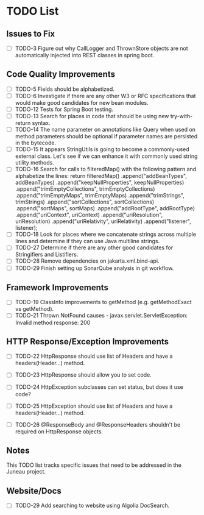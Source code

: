 # TODO List

## Issues to Fix

- [ ] TODO-3 Figure out why CallLogger and ThrownStore objects are not automatically injected into REST classes in spring boot.

## Code Quality Improvements

- [ ] TODO-5 Fields should be alphabetized.
- [ ] TODO-6 Investigate if there are any other W3 or RFC specifications that would make good candidates for new bean modules.
- [ ] TODO-12 Tests for Spring Boot testing.
- [ ] TODO-13 Search for places in code that should be using new try-with-return syntax.
- [ ] TODO-14 The name parameter on annotations like Query when used on method parameters should be optional if parameter names are persisted in the bytecode.
- [ ] TODO-15 It appears StringUtils is going to become a commonly-used external class. Let's see if we can enhance it with commonly used string utility methods.
- [ ] TODO-16 Search for calls to filteredMap() with the following pattern and alphabetize the lines:
		return filteredMap()
			.append("addBeanTypes", addBeanTypes)
			.append("keepNullProperties", keepNullProperties)
			.append("trimEmptyCollections", trimEmptyCollections)
			.append("trimEmptyMaps", trimEmptyMaps)
			.append("trimStrings", trimStrings)
			.append("sortCollections", sortCollections)
			.append("sortMaps", sortMaps)
			.append("addRootType", addRootType)
			.append("uriContext", uriContext)
			.append("uriResolution", uriResolution)
			.append("uriRelativity", uriRelativity)
			.append("listener", listener);
- [ ] TODO-18 Look for places where we concatenate strings across multiple lines and determine if they can use Java multiline strings.
- [ ] TODO-27 Determine if there are any other good candidates for Stringifiers and Listifiers.
- [ ] TODO-28 Remove dependencies on jakarta.xml.bind-api.
- [ ] TODO-29 Finish setting up SonarQube analysis in git workflow.

## Framework Improvements

- [ ] TODO-19 ClassInfo improvements to getMethod (e.g. getMethodExact vs getMethod).
- [ ] TODO-21 Thrown NotFound causes - javax.servlet.ServletException: Invalid method response: 200

## HTTP Response/Exception Improvements

- [ ] TODO-22 HttpResponse should use list of Headers and have a headers(Header...) method.
- [ ] TODO-23 HttpResponse should allow you to set code.
- [ ] TODO-24 HttpException subclasses can set status, but does it use code?
- [ ] TODO-25 HttpException should use list of Headers and have a headers(Header...) method.

- [ ] TODO-26 @ResponseBody and @ResponseHeaders shouldn't be required on HttpResponse objects.

## Notes

This TODO list tracks specific issues that need to be addressed in the Juneau project.

## Website/Docs

- [ ] TODO-29 Add searching to website using Algolia DocSearch.

